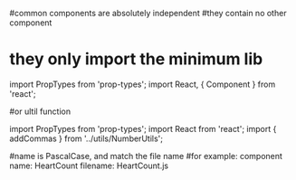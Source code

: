 #common components are absolutely independent 
#they contain no other component
# they only import the minimum lib

import PropTypes from 'prop-types';
import React, { Component } from 'react';

#or ultil function

import PropTypes from 'prop-types';
import React from 'react';
import { addCommas } from '../utils/NumberUtils';

#name is PascalCase, and match the file name
#for example: 
component name: HeartCount
filename:       HeartCount.js

